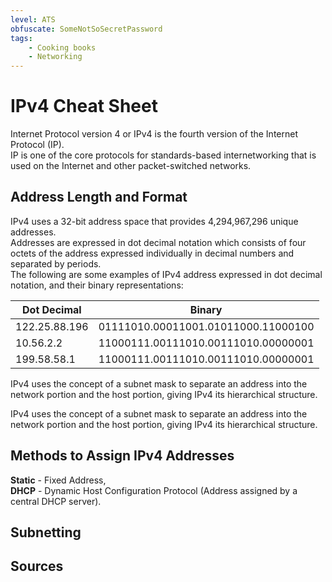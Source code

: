 ```yaml
---
level: ATS
obfuscate: SomeNotSoSecretPassword
tags:
    - Cooking books
    - Networking
---
```

# IPv4 Cheat Sheet

Internet Protocol version 4 or IPv4 is the fourth version of the Internet Protocol (IP).  
IP is one of the core protocols for standards-based internetworking that is used on the Internet and other packet-switched networks.

## Address Length and Format

IPv4 uses a 32-bit address space that provides 4,294,967,296 unique addresses.  
Addresses are expressed in dot decimal notation which consists of four octets of the address expressed individually in decimal numbers and separated by periods.  
The following are some examples of IPv4 address expressed in dot decimal notation, and their binary representations:

| Dot Decimal   | Binary                               |
| ------------- | ------------------------------------ |
| 122.25.88.196 | 01111010.00011001.01011000.11000100  |
| 10.56.2.2     | 11000111.00111010.00111010.00000001  |
| 199.58.58.1   | 11000111.00111010.00111010.00000001  |

IPv4 uses the concept of a subnet mask to separate an address into the network portion and the host portion, giving IPv4 its hierarchical structure.

IPv4 uses the concept of a subnet mask to separate an address into the network portion and the host portion, giving IPv4 its hierarchical structure.
## Methods to Assign IPv4 Addresses

**Static** - Fixed Address,  
**DHCP** - Dynamic Host Configuration Protocol (Address assigned by a central DHCP server).

## Subnetting

## Sources